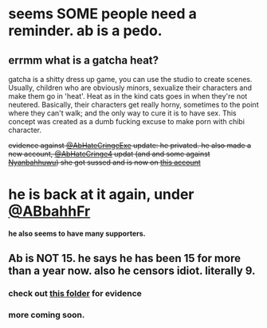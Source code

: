 # seems SOME people need a reminder. ab is a pedo.

## errmm what is a gatcha heat?
gatcha is a shitty dress up game, you can use the studio to create scenes. Usually, children who are obviously minors, sexualize their characters and make them go in 'heat'. Heat as in the kind cats goes in when they're not neutered. Basically, their characters get really horny, sometimes to the point where they can't walk; and the only way to cure it is to have sex. This concept was created as a dumb fucking excuse to make porn with chibi character.

~~evidence against [@AbHateCringeExe](https://twitter.com/abhatecringeexe) update: he privated. he also made a new account, [@AbHateCringe4](https://twitter.com/AbHateCringe4) updat (and and some against ~~[Nyanbahhuwu](https://twitter.com/nyanbahhuwu))~~ she got sussed and is now on [this account](https://twitter.com/nyanbahhowo)~~
# he is back at it again, under [@ABbahhFr](https://twitter.com/ABbahhFR)
**he also seems to have many supporters.**

## Ab is NOT 15. he says he has been 15 for more than a year now. also he censors idiot. literally 9.

### check out [this folder](https://github.com/MaxxusX/ab-evidence/tree/main/abhatecringeexe-evidence) for evidence
### more coming soon.
